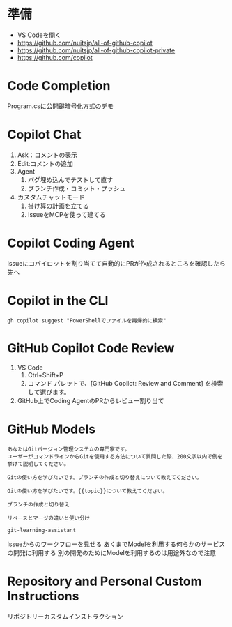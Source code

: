 # 準備

- VS Codeを開く
- https://github.com/nuitsjp/all-of-github-copilot
- https://github.com/nuitsjp/all-of-github-copilot-private
- https://github.com/copilot


# Code Completion

Program.csに公開鍵暗号化方式のデモ

# Copilot Chat

1. Ask：コメントの表示
2. Edit:コメントの追加
3. Agent
    1. バグ埋め込んでテストして直す
    2. ブランチ作成・コミット・プッシュ
4. カスタムチャットモード
    1. 掛け算の計画を立てる
    2. IssueをMCPを使って建てる

# Copilot Coding Agent

Issueにコパイロットを割り当てて自動的にPRが作成されるところを確認したら先へ

# Copilot in the CLI

```pwsh
gh copilot suggest "PowerShellでファイルを再帰的に検索"
```

# GitHub Copilot Code Review

1. VS Code
    1. Ctrl+Shift+P
    2. コマンド パレットで、[GitHub Copilot: Review and Comment] を検索して選びます。
2. GitHub上でCoding AgentのPRからレビュー割り当て

# GitHub Models

```prompt
あなたはGitバージョン管理システムの専門家です。
ユーザーがコマンドラインからGitを使用する方法について質問した際、200文字以内で例を挙げて説明してください。
```

```prompt
Gitの使い方を学びたいです。ブランチの作成と切り替えについて教えてください。
```

```prompt
Gitの使い方を学びたいです。{{topic}}について教えてください。
```

```variable
ブランチの作成と切り替え
```

```variable
リベースとマージの違いと使い分け
```

```text
git-learning-assistant
```

Issueからのワークフローを見せる
あくまでModelを利用する何らかのサービスの開発に利用する
別の開発のためにModelを利用するのは用途外なので注意

# Repository and Personal Custom Instructions

リポジトリーカスタムインストラクション